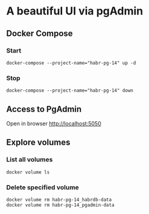 # A beautiful UI via pgAdmin

## Docker Compose
### Start
```shell
docker-compose --project-name="habr-pg-14" up -d
```

### Stop
```shell
docker-compose --project-name="habr-pg-14" down
```

## Access to PgAdmin
Open in browser [http://localhost:5050](http://localhost:5050)

## Explore volumes
### List all volumes
```shell
docker volume ls
```

### Delete specified volume
```shell
docker volume rm habr-pg-14_habrdb-data
docker volume rm habr-pg-14_pgadmin-data
```
